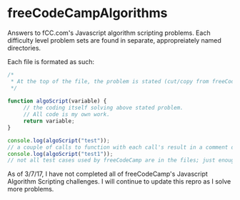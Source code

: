 # freeCodeCampAlgorithms

Answers to fCC.com's Javascript algorithm scripting problems. Each difficulty level problem sets are found in separate, appropreiately named directories.

Each file is formated as such:
```javascript
/*
 * At the top of the file, the problem is stated (cut/copy from freeCodeCamp).
 */
 
function algoScript(variable) {
     // the coding itself solving above stated problem.
     // All code is my own work.
     return variable;
}

console.log(algoScript("test"));
// a couple of calls to function with each call's result in a comment directly below
console.log(algoScript("test1"));
// not all test cases used by freeCodeCamp are in the files; just enough to get the gist
```

As of 3/7/17, I have not completed all of freeCodeCamp's Javascript Algorithm Scripting challenges. I will continue to update this repro as I solve more problems.
